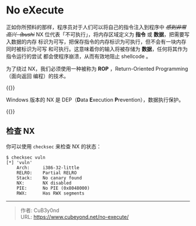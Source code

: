 # No eXecute


正如你所预料的那样，程序员对于人们可以将自己的指令注入到程序中 ~~*感到非常高兴（bushi*~~
NX 位代表「不可执行」，将内存区域定义为 **指令** 或 **数据**，把需要写入数据的内存
标识为可写，把保存指令的内存标识为可执行，但不会有一块内存同时被标识为可写
和可执行。这意味着你的输入将被存储为 **数据**，任何将其作为指令运行的尝试
都会使程序崩溃，从而有效地阻止 shellcode 。

为了绕过 NX，我们必须使用一种被称为 **ROP** ，Return-Oriented Programming（面向返回
编程）的技术。

<!--more-->

{{<admonition type="info">}}

Windows 版本的 NX 是 DEP（**D**ata **E**xecution **P**revention），数据执行保护。

{{</admonition>}}

## 检查 NX

你可以使用 `checksec` 来检查 NX 的状态：

```
$ checksec vuln
[*] 'vuln'
    Arch:     i386-32-little
    RELRO:    Partial RELRO
    Stack:    No canary found
    NX:       NX disabled
    PIE:      No PIE (0x8048000)
    RWX:      Has RWX segments
```



---

> 作者: CuB3y0nd  
> URL: https://www.cubeyond.net/no-execute/  

